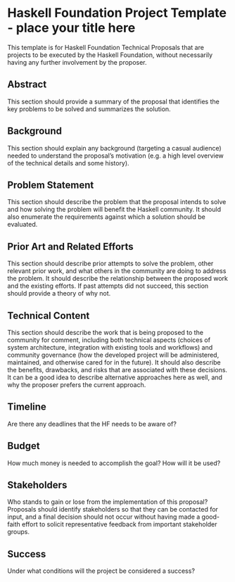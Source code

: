 # Haskell Foundation Project Template - place your title here

This template is for Haskell Foundation Technical Proposals that are projects to be executed by the Haskell Foundation, without necessarily
having any further involvement by the proposer.


## Abstract

This section should provide a summary of the proposal that identifies the key problems to be solved and summarizes the solution.

## Background

This section should explain any background (targeting a casual audience) needed to understand the proposal’s motivation (e.g. a high level overview of the technical details and some history).

## Problem Statement

This section should describe the problem that the proposal intends to solve and how solving the problem will benefit the Haskell community.
It should also enumerate the requirements against which a solution should be evaluated.

## Prior Art and Related Efforts

This section should describe prior attempts to solve the problem, other relevant prior work, and what others in the community are doing to address the problem.
It should describe the relationship between the proposed work and the existing efforts.
If past attempts did not succeed, this section should provide a theory of why not.

## Technical Content

This section should describe the work that is being proposed to the community for comment, including both technical aspects (choices of system architecture, integration with existing tools and workflows) and community governance (how the developed project will be administered, maintained, and otherwise cared for in the future).
It should also describe the benefits, drawbacks, and risks that are associated with these decisions.
It can be a good idea to describe alternative approaches here as well, and why the proposer prefers the current approach.

## Timeline

Are there any deadlines that the HF needs to be aware of?

## Budget

How much money is needed to accomplish the goal?
How will it be used?

## Stakeholders

Who stands to gain or lose from the implementation of this proposal?
Proposals should identify stakeholders so that they can be contacted for input, and a final decision should not occur without having made a good-faith effort to solicit representative feedback from important stakeholder groups.

## Success

Under what conditions will the project be considered a success?

